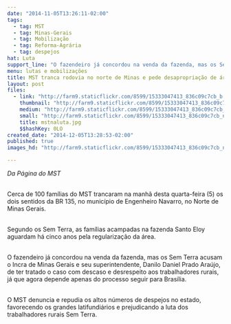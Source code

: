 ```yaml
---
date: "2014-11-05T13:26:11-02:00"
tags:
  - tag: MST
  - tag: Minas-Gerais
  - tag: Mobilização
  - tag: Reforma-Agrária
  - tag: despejos
hat: Luta
support_line: "O fazendeiro já concordou na venda da fazenda, mas os Sem Terra acusam o Incra de Minas Gerais e seu superintendente, Danilo Daniel Prado Araújo, de ter tratado o caso com descaso e desrespeito aos trabalhadores rurais."
menu: lutas e mobilizações
title: MST tranca rodovia no norte de Minas e pede desapropriação de área
layout: post
files:
  - link: "http://farm9.staticflickr.com/8599/15333047413_836c09c7cb_b.jpg"
    thumbnail: "http://farm9.staticflickr.com/8599/15333047413_836c09c7cb_t.jpg"
    medium: "http://farm9.staticflickr.com/8599/15333047413_836c09c7cb_z.jpg"
    small: "http://farm9.staticflickr.com/8599/15333047413_836c09c7cb_n.jpg"
    title: mstnaluta.jpg
    $$hashKey: 0LO
created_date: "2014-12-05T13:28:53-02:00"
published: true
images_hd: "http://farm9.staticflickr.com/8599/15333047413_836c09c7cb_n.jpg"

---
```

<p><em>Da P&aacute;gina do MST</em></p>

<p><br />
Cerca de 100 fam&iacute;lias do MST trancaram na manh&atilde; desta quarta-feira (5) os dois sentidos da BR 135, no munic&iacute;pio de Engenheiro Navarro, no Norte de Minas Gerais.&nbsp;</p>

<p><br />
Segundo os Sem Terra, as fam&iacute;lias acampadas na fazenda Santo Eloy aguardam h&aacute; cinco anos pela regulariza&ccedil;&atilde;o da &aacute;rea.&nbsp;</p>

<p><br />
O fazendeiro j&aacute; concordou na venda da fazenda, mas os Sem Terra acusam o Incra de Minas Gerais e seu superintendente, Danilo Daniel Prado Ara&uacute;jo, de ter tratado o caso com descaso e desrespeito aos trabalhadores rurais, j&aacute; que agora depende&nbsp;apenas&nbsp;do processo seguir para Bras&iacute;lia.</p>

<p><br />
O MST denuncia e repudia os altos n&uacute;meros de despejos no estado, favorecendo os grandes latifundi&aacute;rios e prejudicando a luta dos trabalhadores rurais Sem Terra.</p>
